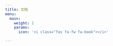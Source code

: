 ```yaml
---
title: 文档
menu:
  main:
    weight: 1
    params:
      icon: '<i class="fas fa-fw fa-book"></i>'

---
```

